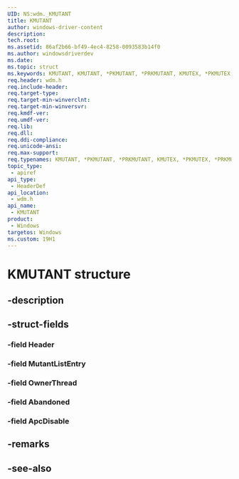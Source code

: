 ```yaml
---
UID: NS:wdm._KMUTANT
title: KMUTANT
author: windows-driver-content
description: 
tech.root:
ms.assetid: 86af2b66-bf49-4ec4-8258-0093583b14f0
ms.author: windowsdriverdev
ms.date: 
ms.topic: struct
ms.keywords: KMUTANT, KMUTANT, *PKMUTANT, *PRKMUTANT, KMUTEX, *PKMUTEX, *PRKMUTEX, 
req.header: wdm.h
req.include-header:
req.target-type:
req.target-min-winverclnt:
req.target-min-winversvr:
req.kmdf-ver:
req.umdf-ver:
req.lib:
req.dll:
req.ddi-compliance:
req.unicode-ansi:
req.max-support:
req.typenames: KMUTANT, *PKMUTANT, *PRKMUTANT, KMUTEX, *PKMUTEX, *PRKMUTEX
topic_type: 
 - apiref
api_type: 
 - HeaderDef
api_location: 
 - wdm.h
api_name: 
 - KMUTANT
product: 
 - Windows
targetos: Windows
ms.custom: 19H1
---
```


# KMUTANT structure

## -description


## -struct-fields

### -field Header
 
### -field MutantListEntry
 
### -field OwnerThread
 
### -field Abandoned
 
### -field ApcDisable
 

## -remarks

## -see-also
